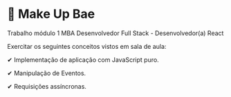 # 💄 Make Up Bae
Trabalho módulo 1 MBA Desenvolvedor Full Stack - Desenvolvedor(a) React

Exercitar os seguintes conceitos vistos em sala de aula:

✔ Implementação de aplicação com JavaScript puro.

✔ Manipulação de Eventos.

✔ Requisições assíncronas.

